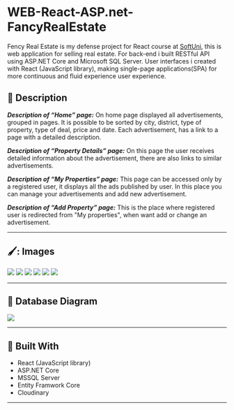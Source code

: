 # WEB-React-ASP.net-FancyRealEstate
 Fency Real Estate is my defense project for React course at [SoftUni](https://softuni.bg/trainings/3315/reactjs-march-2021), this is web application for selling real estate.
 For back-end i built  RESTful API using ASP.NET Core and Microsoft SQL Server. User interfaces  i created with React (JavaScript library), making  single-page applications(SPA) for more continuous and fluid experience user experience.

## :pencil: Description

**_Description of “Home” page:_**
On home page displayed all advertisements, grouped in pages. It is possible to be sorted by city, district, type of property, type of deal, price and date. Each advertisement, has a link to a page with a detailed description.

**_Description of “Property Details” page:_**
On this page the user receives detailed information about the advertisement, there are also links to similar advertisements.

**_Description of “My Properties” page:_**
This page can be accessed only by a registered user, it displays all the ads published by user. In this place you can manage your advertisements and add new advertisement.

**_Description of “Add Property” page:_**
This is the place where registered user is redirected from "My properties", when want add or change an advertisement.


------------

## 🖌️: Images

![](https://res.cloudinary.com/kuzmanovb/image/upload/v1617959711/FancyRealEstate-FirstReactApp/Presentation/2021-04-09_7_j37otx.png)
![](https://res.cloudinary.com/kuzmanovb/image/upload/v1617959707/FancyRealEstate-FirstReactApp/Presentation/2021-04-09_lfv2bf.png)
![](https://res.cloudinary.com/kuzmanovb/image/upload/v1617925490/FancyRealEstate-FirstReactApp/Presentation/2021-04-09_1_f9xaqe.png)
![](https://res.cloudinary.com/kuzmanovb/image/upload/v1617925490/FancyRealEstate-FirstReactApp/Presentation/2021-04-09_2_u30wdt.png)
![](https://res.cloudinary.com/kuzmanovb/image/upload/v1617925490/FancyRealEstate-FirstReactApp/Presentation/2021-04-09_3_i30220.png)
![](https://res.cloudinary.com/kuzmanovb/image/upload/v1617925488/FancyRealEstate-FirstReactApp/Presentation/2021-04-09_4_t3hfzc.png)




------------

## :floppy_disk: Database Diagram

![](https://res.cloudinary.com/kuzmanovb/image/upload/v1617926467/FancyRealEstate-FirstReactApp/Presentation/Untitled-1_sdwonh.jpg)

------------

## :hammer: Built With
- React (JavaScript library)
- ASP.NET Core
- MSSQL Server
- Entity Framwork Core 
- Cloudinary

------------

